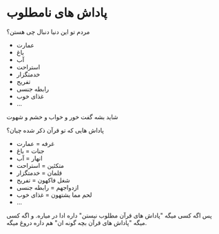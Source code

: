 ﻿
<h1>پاداش های نامطلوب</h1>

<p>
    مردم تو این دنیا دنبال چی هستن؟
</p>
<ul>
    <li>عمارت</li>
    <li>باغ</li>
    <li>آب</li>
    <li>استراحت</li>
    <li>خدمتگزار</li>
    <li>تفریح</li>
    <li>رابطه جنسی</li>
    <li>غذای خوب</li>
    <li>...</li>
</ul>
<p>
    شاید بشه گفت خور و خواب و خشم و شهوت
</p>
<p>
    پاداش هایی که تو قرآن ذکر شده چیان؟
</p>
<ul>
    <li>غرفه = عمارت</li>
    <li>جنات = باغ</li>
    <li>انهار = آب</li>
    <li>متکئین = استراحت</li>
    <li>قلمان = خدمتگزار</li>
    <li>شغل فاکهون = تفریح</li>
    <li>ازدواجهم = رابطه جنسی</li>
    <li>لحم مما یشتهون = غذای خوب</li>
    <li>...</li>
</ul>
<p>
    پس اگه کسی میگه "پاداش های قرآن مطلوب نیستن" داره ادا در میاره. و اگه کسی میگه "پاداش های قرآن بچه گونه ان" هم داره دروغ میگه.
</p>